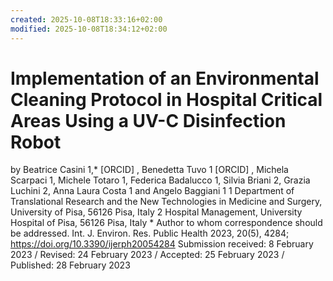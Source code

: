 ```yaml
---
created: 2025-10-08T18:33:16+02:00
modified: 2025-10-08T18:34:12+02:00
---
```


# Implementation of an Environmental Cleaning Protocol in Hospital Critical Areas Using a UV-C Disinfection Robot

by Beatrice Casini
1,* [ORCID] , Benedetta Tuvo
1 [ORCID] , Michela Scarpaci
1, Michele Totaro
1, Federica Badalucco
1, Silvia Briani
2, Grazia Luchini
2, Anna Laura Costa
1 and Angelo Baggiani
1
1
Department of Translational Research and the New Technologies in Medicine and Surgery, University of Pisa, 56126 Pisa, Italy
2
Hospital Management, University Hospital of Pisa, 56126 Pisa, Italy
*
Author to whom correspondence should be addressed.
Int. J. Environ. Res. Public Health 2023, 20(5), 4284; https://doi.org/10.3390/ijerph20054284
Submission received: 8 February 2023 / Revised: 24 February 2023 / Accepted: 25 February 2023 / Published: 28 February 2023
